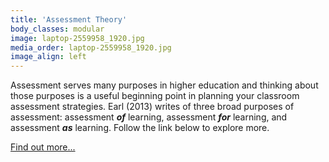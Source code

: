```yaml
---
title: 'Assessment Theory'
body_classes: modular
image: laptop-2559958_1920.jpg
media_order: laptop-2559958_1920.jpg
image_align: left
---
```


Assessment serves many purposes in higher education and thinking about those purposes is a useful beginning point in planning your classroom assessment strategies. Earl (2013) writes of three broad purposes of assessment: assessment ***of*** learning, assessment ***for*** learning, and assessment ***as*** learning. Follow the link below to explore more.

[Find out more...](https://cmadland@github.io/assessment?classes=btn,mt-4,w-content,block)